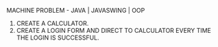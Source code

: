 MACHINE PROBLEM - JAVA | JAVASWING | OOP 
1. CREATE A CALCULATOR.
2. CREATE A LOGIN FORM AND DIRECT TO CALCULATOR EVERY TIME THE LOGIN IS SUCCESSFUL.
